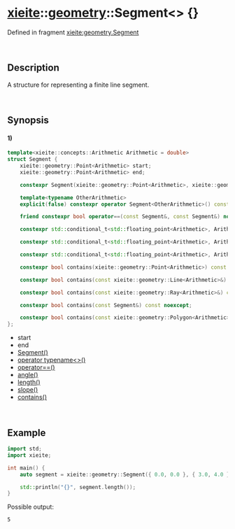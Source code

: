 # [xieite](../../xieite.md)\:\:[geometry](../../geometry.md)\:\:Segment\<\> \{\}
Defined in fragment [xieite:geometry.Segment](../../../src/geometry/segment.cpp)

&nbsp;

## Description
A structure for representing a finite line segment.

&nbsp;

## Synopsis
#### 1)
```cpp
template<xieite::concepts::Arithmetic Arithmetic = double>
struct Segment {
    xieite::geometry::Point<Arithmetic> start;
    xieite::geometry::Point<Arithmetic> end;

    constexpr Segment(xieite::geometry::Point<Arithmetic>, xieite::geometry::Point<Arithmetic>) noexcept;

    template<typename OtherArithmetic>
    explicit(false) constexpr operator Segment<OtherArithmetic>() const noexcept;

    friend constexpr bool operator==(const Segment&, const Segment&) noexcept;

    constexpr std::conditional_t<std::floating_point<Arithmetic>, Arithmetic, double> angle() const noexcept;

    constexpr std::conditional_t<std::floating_point<Arithmetic>, Arithmetic, double> length() const noexcept;

    constexpr std::conditional_t<std::floating_point<Arithmetic>, Arithmetic, double> slope() const noexcept;

    constexpr bool contains(xieite::geometry::Point<Arithmetic>) const noexcept;

    constexpr bool contains(const xieite::geometry::Line<Arithmetic>&) const noexcept;

    constexpr bool contains(const xieite::geometry::Ray<Arithmetic>&) const noexcept;

    constexpr bool contains(const Segment&) const noexcept;

    constexpr bool contains(const xieite::geometry::Polygon<Arithmetic>&) const noexcept;
};
```
- start
- end
- [Segment\(\)](./structures/segment/1/operators/constructor.md)
- [operator typename\<\>\(\)](./structures/segment/1/operators/cast.md)
- [operator==\(\)](./structures/segment/1/operators/equal.md)
- [angle\(\)](./structures/segment/1/angle.md)
- [length\(\)](./structures/segment/1/length.md)
- [slope\(\)](./structures/segment/1/slope.md)
- [contains\(\)](./structures/segment/1/contains.md)

&nbsp;

## Example
```cpp
import std;
import xieite;

int main() {
    auto segment = xieite::geometry::Segment({ 0.0, 0.0 }, { 3.0, 4.0 });

    std::println("{}", segment.length());
}
```
Possible output:
```
5
```
